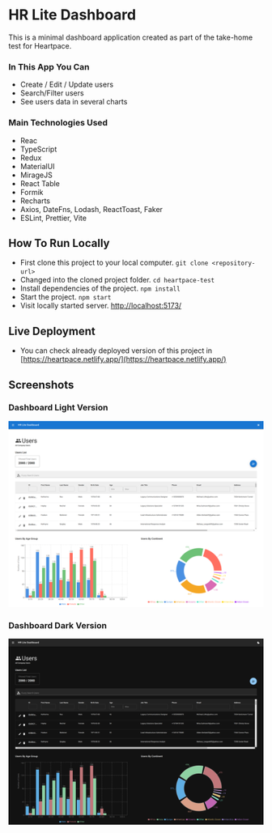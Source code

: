 # HR Lite Dashboard

This is a minimal dashboard application created as part of the take-home test for Heartpace.

### In This App You Can

- Create / Edit / Update users
- Search/Filter users
- See users data in several charts

### Main Technologies Used

- Reac
- TypeScript
- Redux
- MaterialUI
- MirageJS
- React Table
- Formik
- Recharts
- Axios, DateFns, Lodash, ReactToast, Faker
- ESLint, Prettier, Vite

## How To Run Locally

- First clone this project to your local computer. `git clone <repository-url>`
- Changed into the cloned project folder. `cd heartpace-test`
- Install dependencies of the project. `npm install`
- Start the project. `npm start`
- Visit locally started server. [http://localhost:5173/](http://localhost:5173/)

## Live Deployment

- You can check already deployed version of this project in [https://heartpace.netlify.app/](https://heartpace.netlify.app/)

## Screenshots

### Dashboard Light Version

<p align="center">
  <img src="resources/Dashboard-Light.png"/>
</p>

### Dashboard Dark Version

<p align="center">
  <img src="resources/Dashboard-Dark.png"/>
</p>
